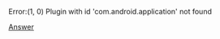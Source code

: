 Error:(1, 0) Plugin with id 'com.android.application' not found

[Answer](http://stackoverflow.com/questions/24795079/error1-0-plugin-with-id-com-android-application-not-found)
